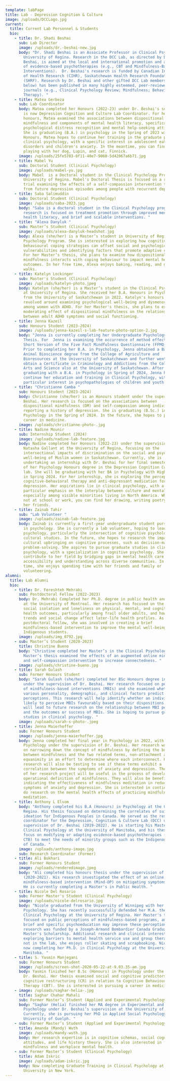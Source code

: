 ```yaml
---
template: labPage
title: Lab - Depression Cognition & Culture
image: /uploads/DCCLogo.jpg
current:
  title: Current Lab Personnel & Students
  bio:
    - title: Dr. Shadi Beshai
      sub: Lab Director
      image: /uploads/dr.-beshai-new.jpg
      body: "Dr. Shadi Beshai is an Associate Professor in Clinical Psychology at the
        University of Regina. Research in the DCC Lab, as directed by Dr.
        Beshai, is aimed at the local and international promotion and adaptation
        of evidence-based psychotherapies (e.g., CBT and Mindfulness-Based
        Interventions).  Dr. Beshai's research is funded by Canadian Institute
        of Health Research (CIHR), Saskatchewan Health Research Foundation
        (SHRF). Research by Dr. Beshai and other gifted DCC Lab members (see
        below) has been published in many highly esteemed, peer-reviewed
        journals (e.g., Clinical Psychology Review; Mindfulness; Behavior
        Therapy). "
    - title: Matea Gerbeza
      sub: Lab Coordinator
      body: Matea completed her Honours (2022-23) under Dr. Beshai's supervision. She
        is now Depression Cognition and Culture Lab Coordinator. For her
        honours, Matea examined the associations between dispositional
        mindfulness and components of mental health literacy, specifically
        psychological distress recognition and mental help-seeking attitudes.
        She is graduating (B.A.) in psychology in the Spring of 2023 with High
        Honours. Matea hopes to continue her training in the graduate program in
        clinical psychology, with a specific interest in adolescent eating
        disorders and children's anxiety. In the meantime, you can find her
        playing with her dog, Lupin, and cat, Finnick.
      image: /uploads/25fe5783-0f11-40e7-9060-5d42067a6b71.jpg
    - title: Mabel Yu
      sub: Doctoral Student (Clinical Psychology)
      image: /uploads/mabel-yu.jpg
      body: Mabel  is a Doctoral student in the Clinical Psychology Program,
        University of Regina. Mabel's Doctoral Thesis is focused on a randomized
        trial examining the effects of a self-compassion intervention to protect
        from future depression episodes among people with recurrent depression.
    - title: Saba Salimuddin
      sub: Doctoral Student (Clinical Psychology)
      image: /uploads/saba-2023.jpg
      body: "Saba is a doctoral student in the Clinical Psychology program. Her
        research is focused on treatment promotion through improved mental
        health literacy, and brief and scalable interventions. "
    - title: "Alexa Danyluk "
      sub: Master’s Student (Clinical Psychology)
      image: /uploads/alexa-danyluk-headshot.jpg
      body: Alexa (she/her) is a Master’s student in University of Regina’s Clinical
        Psychology Program. She is interested in exploring how cognitive and
        behavioural coping strategies can offset social and psychological
        vulnerabilities and identifying factors that promote adaptive coping.
        For her Master’s thesis, she plans to examine how dispositional
        mindfulness interacts with coping behaviour to impact mental health
        outcomes. In her free time, Alexa enjoys baking, reading, and going for
        walks.
    - title: Katelyn Lockinger
      sub: Master's Student (Clinical Psychology)
      image: /uploads/katelyn-photo.jpeg
      body: Katelyn (she/her) is a Master’s student in the Clinical Psychology Program
        at University of Regina. She received her B.A. Honours in Psychology
        from the University of Saskatchewan in 2022. Katelyn's honours thesis
        revolved around examining psychological well-being and dysmenorrhea
        among women with ADHD. For her Master's thesis, she plans to examine the
        moderating effect of dispositional mindfulness on the relationship
        between adult ADHD symptoms and social functioning.
    - title: Jenna Kazeil
      sub: Honours Student (2023-2024)
      image: /uploads/jenna-kazeil-s-lab-feature-photo-option-2.jpg
      body: "Jenna is currently completing her Undergraduate Psychology Honours
        Thesis. For  Jenna is examining the occurrence of method effects in the
        Short Version of the Five Fact Mindfulness Questionnaire (FFMQ-SF).
        Prior to completing her B.A. in Psychology, Jenna obtained a Bachelor of
        Animal Bioscience degree from the College of Agriculture and
        Bioresources at the University of Saskatchewan and further went on to
        obtain a Certificate in Criminology and Addictions from the College of
        Arts and Science also at the University of Saskatchewan. After
        graduating with a B.A. in Psychology in Spring of 2024, Jenna hopes to
        continue her education and training in Clinical Psychology, with a
        particular interest in psychopathologies of children and youth. "
    - title: "Christianne Camba "
      sub: Honours Student (2023-2024)
      body: Christianne (she/her) is an Honours student under the supervision of Dr.
        Beshai. Her research is focused on the associations between
        dispositional mindfulness (DM) and self-compassion among individuals
        reporting a history of depression. She is graduating (B.Sc.) in
        Psychology in the Spring of 2024. In the future, she hopes to pursue a
        career in medicine.
      image: /uploads/christianne-photo-.jpg
    - title: Nadine Mounir
      sub: Internship Student (2024)
      image: /uploads/nadine-lab-feature.jpg
      body: Nadine completed her Honours (2022-23) under the supervision of Dr.
        Natasha Gallant at the University of Regina, focusing on the
        intersectional impacts of discrimination on the social and psychological
        well-being of Muslim women in Saskatchewan. Currently, she is
        undertaking an internship with Dr. Beshai for her final semester as part
        of her Psychology Honours degree in the Depression Cognition Culture
        lab. She will be graduating with her BA in Psychology with High Honours
        in Spring 2024. For her internship, she is exploring the perceptions of
        cognitive-behavioral therapy and anti-depressant medication for
        depression. Her aspirations lie in clinical psychology, with a
        particular emphasis on the interplay between culture and mental health,
        especially among visible minorities living in North America. When she is
        not at school or work, you can find her drawing, writing poetry, or with
        her friends.
    - title: Zainab Tahir
      sub: "Lab Volunteer "
      image: /uploads/zainab-lab-feature.jpg
      body: Zainab is currently a first-year undergraduate student pursuing her degree
        in psychology. She is currently a lab volunteer, hoping to learn about
        psychology, particularly the intersection of cognitive psychology and
        cultural studies. In the future, she hopes to research the impact of
        cultural upbringing on cognitive processes, such as decision-making and
        problem-solving. She aspires to pursue graduate studies in clinical
        psychology, with a specialization in cognitive psychology. She hopes to
        contribute to her field by bridging gaps in mental health care
        accessibility and understanding across diverse communities. In her free
        time, she enjoys spending time with her friends and family or
        volunteering.
alumni:
  title: Lab Alumni
  bio:
    - title: Dr. Fereshteh Mehrabi
      sub: Postdoctoral Fellow (2022-2023)
      body: Dr. Mehrabi Completed her Ph.D. degree in public health and health policy
        at the University of Montreal. Her research has focused on the impact of
        social isolation and loneliness on physical, mental, and cognitive
        health outcomes, particularly among frail older adults, and how cohort
        trends and social change affect later-life health profiles. As a
        postdoctoral fellow, she was involved in creating a brief
        mindfulness-based intervention to improve the mental well-being of
        Indigenous students.
      image: /uploads/img_0792.jpg
    - sub: Master’s Student (2020-2023)
      title: Christine Bueno
      body: "Christine completed her Master’s in the Clinical Psychology Program. Her
        Master’s thesis examined the effects of an augmented online mindfulness
        and self-compassion intervention to increase connectedness. "
      image: /uploads/christine-bueno.jpg
    - title: Sarah Gulash
      sub: Former Honours Student
      body: "Sarah Gulash (she/her) completed her BSc Honours degree in psychology
        under the supervision of Dr. Beshai. Her research focused on perceptions
        of mindfulness-based interventions (MBIs) and she examined whether
        various personality, demographic, and clinical factors predict these
        perceptions. This research will help identify whether an individual is
        likely to perceive MBIs favourably based on their dispositions. This
        will lead to future research on the relationship between MBI perceptions
        and the outcomes or success of MBIs. She is hoping to pursue graduate
        studies in clinical psychology. "
      image: /uploads/sarah-s-photo-.jpeg
    - title: Jenna Maierhoffer
      sub: Former Honours Student
      image: /uploads/jenna-maierhoffer.jpg
      body: Jenna completed her final year in Psychology in 2022, with an Honours in
        Psychology under the supervision of Dr. Beshai. Her research was focused
        on narrowing down the concept of mindfulness by defining the borderlines
        between mindfulness and the two related terms, non-attachment and
        equanimity in an effort to determine where each interconnect. Her
        research will also be testing to see if these terms exhibit a
        correlation between the symptoms of anxiety and depression. The results
        of her research project will be useful in the process of developing an
        operational definition of mindfulness. They will also be beneficial in
        indicating the effectiveness of mindfulness meditation in reducing
        symptoms of anxiety and depression. She is interested in continuing to
        do research on the mental health effects of practicing mindfulness
        meditation.
    - title: Anthony L Elsom
      body: "Anthony completed his B.A (Honours) in Psychology at the University of
        Regina. His thesis focused on determining the correlates of suicide
        ideation for Indigenous Peoples in Canada. He served as the research
        coordinator for the Depression, Cognition & Culture Lab (DCC) under the
        supervision of Dr. Beshai (2019-2022). He is starting his Master's in
        Clinical Psychology at the University of Manitoba, and his thesis will
        focus on modifying or adapting evidence-based psychotherapies (e.g.,
        CTB) to meet the needs of minority groups such as the Indigenous Peoples
        of Canada. "
      image: /uploads/anthony-image.jpg
      sub: Research Coordinator (Former)
    - title: Ali Bukhari
      sub: Former Honours Student
      image: /uploads/renderedimage.jpeg
      body: "Ali completed his honours thesis under the supervision of Dr. Beshai
        (2020-2021). His research investigated the effect of an online
        mindfulness-based intervention (Mind-OP) on mitigating symptoms of envy.
        He is currently completing a Master's in Public Health. "
    - title: Nicole Del Rosario
      sub: Former Master's Student (Clinical Psychology)
      image: /uploads/nicole-delrosario.jpg
      body: "Nicole graduated from the University of Winnipeg with her B.A. (Hons.) in
        Psychology. She has recently successfully defended her M.A. thesis in
        Clinical Psychology at the University of Regina. Her Master's thesis
        focused on public perceptions of mindfulness-based programs, and whether
        brief and specific psychoeducation may improve these perceptions. This
        research was funded by a Joseph-Armand Bombardier Canada Graduate
        Master's Scholarship. Additional research and clinical interests include
        exploring barriers to mental health service use and group therapy. When
        not in the lab, she enjoys roller skating and scrapbooking. Nicole is
        now completing her Ph.D. in Clinical Psychology at the University of
        Manitoba. "
    - title: S. Yasmin Manjegani
      sub: Former Honours Student
      image: /uploads/screen-shot-2020-05-22-at-9.03.35-am.jpg
      body: Yasmin finished her B.Sc (Honours) in Psychology under the supervision of
        Dr. Beshai. Her thesis examined social and cognitive predictors of
        cognitive restructuring (CR) in relation to Cognitive Behavioural
        Therapy (CBT). She is interested in pursuing a career in medicine.
    - image: /uploads/saghar-helia-.jpg
      title: Saghar Chahar Mahali
      sub: Former Master’s Student (Applied and Experimental Psychology)
      body: "Saghar (Helia) finished her MA degree in Experimental and Applied
        Psychology under Dr. Beshai’s supervision at the University of Regina.
        Currently, she is pursuing her PhD in Applied Social Psychology at the
        University of Guelph. "
    - sub: Former Master’s Student (Applied and Experimental Psychology)
      title: Amanda (Mandy) Wuth
      image: /uploads/mandy-wuth.jpg
      body: Her research expertise is in cognitive schemas, social cognitions, risk
        attitudes, and life history theory. She is also interested in
        mindfulness and workplace mental health.
    - sub: Former Master’s Student (Clinical Psychology)
      title: Adam Iskric
      image: /uploads/adam-iskric.jpg
      body: Now completing Graduate Training in Clinical Psychology at Hofstra
        University in New York.
---
```

